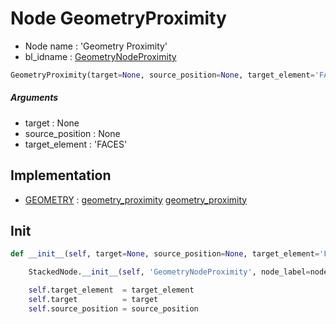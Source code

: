 # Node GeometryProximity

- Node name : 'Geometry Proximity'
- bl_idname : [GeometryNodeProximity](https://docs.blender.org/api/current/bpy.types.GeometryNodeProximity.html)


``` python
GeometryProximity(target=None, source_position=None, target_element='FACES', node_label=None, node_color=None)
```
##### Arguments

- target : None
- source_position : None
- target_element : 'FACES'

## Implementation

- [GEOMETRY](/docs/GeoNodes/socket_GEOMETRY.md) : [geometry_proximity](/docs/GeoNodes/socket_GEOMETRY.md#geometry_proximity) [geometry_proximity](/docs/GeoNodes/socket_GEOMETRY.md#geometry_proximity)

## Init

``` python
def __init__(self, target=None, source_position=None, target_element='FACES', node_label=None, node_color=None):

    StackedNode.__init__(self, 'GeometryNodeProximity', node_label=node_label, node_color=node_color)

    self.target_element  = target_element
    self.target          = target
    self.source_position = source_position
```
